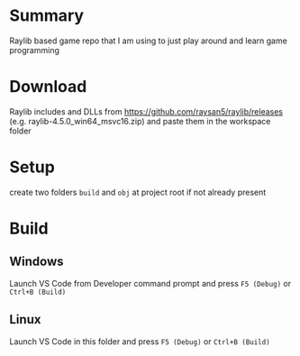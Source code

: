 # Summary
Raylib based game repo that I am using to just play around and learn game programming

# Download
Raylib includes and DLLs from https://github.com/raysan5/raylib/releases (e.g. raylib-4.5.0_win64_msvc16.zip)
and paste them in the workspace folder

# Setup
create two folders `build` and `obj` at project root if not already present

# Build

## Windows
Launch VS Code from Developer command prompt and press `F5 (Debug)` or `Ctrl+B (Build)`

## Linux
Launch VS Code in this folder and press `F5 (Debug)` or `Ctrl+B (Build)`

